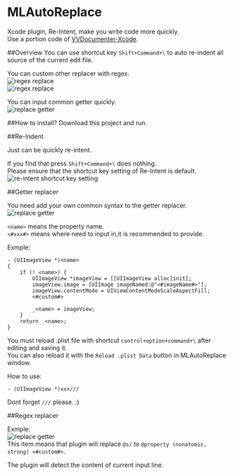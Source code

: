 MLAutoReplace
=============

Xcode plugin, Re-Intent, make you write code more quickly.   
Use a portion code of [VVDocumenter-Xcode](https://github.com/onevcat/VVDocumenter-Xcode).

##Overview
You can use shortcut key `Shift+Command+\` to auto re-indent all source of the current edit file.  

You can custom other replacer with regex.  
![regex replace](https://raw.githubusercontent.com/molon/MLAutoReplace/master/replaceOther.gif)  
![regex replace](https://raw.githubusercontent.com/molon/MLAutoReplace/master/replaceTS.gif)  

You can input common getter quickly.  
![replace getter](https://raw.githubusercontent.com/molon/MLAutoReplace/master/replaceGetter.gif)  

##How to install?
Download this project and run.  

##Re-Indent

Just can be quickly re-intent. 

If you find that press `Shift+Command+\` does nothing.   
Please ensure that the shortcut key setting of Re-Intent is default.
![re-intent shortcut key setting](https://raw.githubusercontent.com/molon/MLAutoReplace/master/re-intent-setting.png) 


##Getter replacer

You need add your own common syntax to the getter replacer.  
![replace getter](https://raw.githubusercontent.com/molon/MLAutoReplace/master/addReplaceGetter.gif)  

`<name>` means the property name.  
`<#xxx#>` means where need to input in,it is recommended to provide.  

Exmple:

```
- (UIImageView *)<name>
{
    if (!_<name>) {
		UIImageView *imageView = [[UIImageView alloc]init];
        imageView.image = [UIImage imageNamed:@"<#imageName#>"];
        imageView.contentMode = UIViewContentModeScaleAspectFill;
        <#custom#>

        _<name> = imageView;
    }
    return _<name>;
}
```  
  
You must reload .plist file with shortcut `control+option+command+\` after editing and saving it.   
You can also reload it with the `Reload .plist Data` button in MLAutoReplace window.   

How to use:   
```
- (UIImageView *)xxx///
```   
Dont forget `///` please. :)

##Regex replacer

Exmple:  
![replace getter](https://raw.githubusercontent.com/molon/MLAutoReplace/master/regex.png)  
This item means that plugin will replace `@s/` to `@property (nonatomic, strong) <#custom#>`.  


The plugin will detect the content of current input line.  


